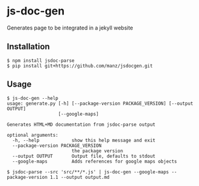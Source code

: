 # js-doc-gen

Generates page to be integrated in a jekyll website

## Installation

```ShellSession
$ npm install jsdoc-parse
$ pip install git+https://github.com/manz/jsdocgen.git
```

## Usage

```ShellSession
$ js-doc-gen --help
usage: generate.py [-h] [--package-version PACKAGE_VERSION] [--output OUTPUT]
                   [--google-maps]

Generates HTML+MD documentation from jsdoc-parse output

optional arguments:
  -h, --help            show this help message and exit
  --package-version PACKAGE_VERSION
                        the package version
  --output OUTPUT       Output file, defaults to stdout
  --google-maps         Adds references for google maps objects
```

```ShellSession
$ jsdoc-parse --src 'src/**/*.js' | js-doc-gen --google-maps --package-version 1.1 --output output.md
```
